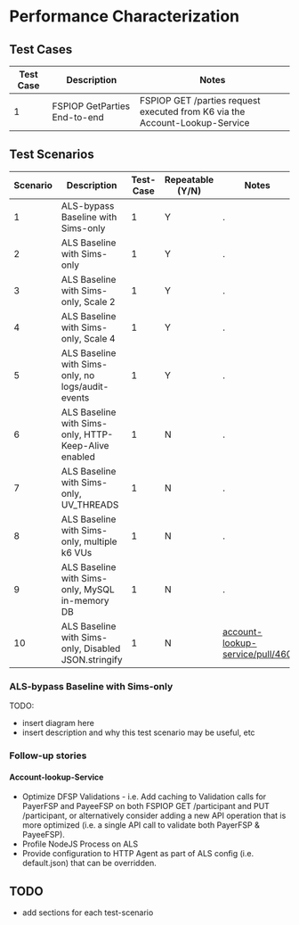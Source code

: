 # Performance Characterization

## Test Cases

Test Case | Description | Notes
---------|----------|---------
 1 | FSPIOP GetParties End-to-end | FSPIOP GET /parties request executed from K6 via the Account-Lookup-Service

## Test Scenarios

Scenario | Description | Test-Case | Repeatable (Y/N) | Notes
---------|----------|---------|---------|---------
 1 | ALS-bypass Baseline with Sims-only | 1 | Y | .
 2 | ALS Baseline with Sims-only | 1 | Y | .
 3 | ALS Baseline with Sims-only, Scale 2 | 1 | Y | .
 4 | ALS Baseline with Sims-only, Scale 4 | 1 | Y | .
 5 | ALS Baseline with Sims-only, no logs/audit-events | 1 | Y | .
 6 | ALS Baseline with Sims-only, HTTP-Keep-Alive enabled | 1 | N | .
 7 | ALS Baseline with Sims-only, UV_THREADS | 1 | N | .
 8 | ALS Baseline with Sims-only, multiple k6 VUs | 1 | N | .
 9 | ALS Baseline with Sims-only, MySQL in-memory DB | 1 | N | .
 10 | ALS Baseline with Sims-only, Disabled JSON.stringify | 1 | N | [account-lookup-service/pull/460](https://github.com/mojaloop/account-lookup-service/pull/460)
 
### ALS-bypass Baseline with Sims-only

TODO:

- insert diagram here
- insert description and why this test scenario may be useful, etc

### Follow-up stories

#### Account-lookup-Service

- Optimize DFSP Validations - i.e. Add caching to Validation calls for PayerFSP and PayeeFSP on both FSPIOP GET /participant and PUT /participant, or alternatively consider adding a new API operation that is more optimized (i.e. a single API call to validate both PayerFSP & PayeeFSP).
- Profile NodeJS Process on ALS
- Provide configuration to HTTP Agent as part of ALS config (i.e. default.json) that can be overridden.

## TODO

- add sections for each test-scenario
